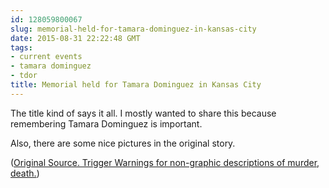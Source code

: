 ```yaml
---
id: 128059800067
slug: memorial-held-for-tamara-dominguez-in-kansas-city
date: 2015-08-31 22:22:48 GMT
tags:
- current events
- tamara dominguez
- tdor
title: Memorial held for Tamara Dominguez in Kansas City
---
```

The title kind of says it all. I mostly wanted to share this because remembering Tamara Dominguez is important.

Also, there are some nice pictures in the original story.

([Original Source. Trigger Warnings for non-graphic descriptions of murder, death.][1])

[1]: https://web.archive.org/web/20150831121832/http://kcur.org/post/activists-hold-community-memorial-service-slain-kansas-city-transgender-woman